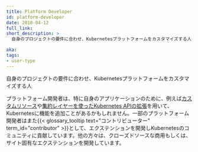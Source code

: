 ```yaml
---
title: Platform Developer
id: platform-developer
date: 2018-04-12
full_link: 
short_description: >
  自身のプロジェクトの要件に合わせ、Kubernetesプラットフォームをカスタマイズする人

aka: 
tags:
- user-type
---
```

 自身のプロジェクトの要件に合わせ、Kubernetesプラットフォームをカスタマイズする人

<!--more--> 

プラットフォーム開発者は、特に自身のアプリケーションのために、例えば[カスタムリソース](/docs/concepts/api-extension/custom-resources/)や[集約レイヤーを使ったKubernetes APIの拡張](/docs/concepts/api-extension/apiserver-aggregation/)を用いて、Kubernetesに機能を追加ことがあるかもしれません。一部のプラットフォーム開発者はまた{{< glossary_tooltip text="コントリビューター" term_id="contributor" >}}として、エクステンションを開発しKubernetesのコミュニティに貢献しています。他の方々は、クローズドソースな商用もしくは、サイト固有なエクステンションを開発しています。
